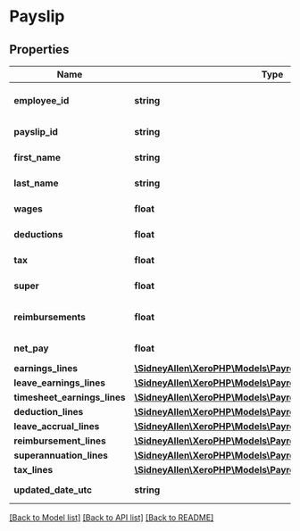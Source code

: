 # Payslip

## Properties
Name | Type | Description | Notes
------------ | ------------- | ------------- | -------------
**employee_id** | **string** | The Xero identifier for an employee | [optional] 
**payslip_id** | **string** | Xero identifier for the payslip | [optional] 
**first_name** | **string** | First name of employee | [optional] 
**last_name** | **string** | Last name of employee | [optional] 
**wages** | **float** | The Wages for the Payslip | [optional] 
**deductions** | **float** | The Deductions for the Payslip | [optional] 
**tax** | **float** | The Tax for the Payslip | [optional] 
**super** | **float** | The Super for the Payslip | [optional] 
**reimbursements** | **float** | The Reimbursements for the Payslip | [optional] 
**net_pay** | **float** | The NetPay for the Payslip | [optional] 
**earnings_lines** | [**\SidneyAllen\XeroPHP\Models\PayrollAu\EarningsLine[]**](EarningsLine.md) |  | [optional] 
**leave_earnings_lines** | [**\SidneyAllen\XeroPHP\Models\PayrollAu\LeaveEarningsLine[]**](LeaveEarningsLine.md) |  | [optional] 
**timesheet_earnings_lines** | [**\SidneyAllen\XeroPHP\Models\PayrollAu\EarningsLine[]**](EarningsLine.md) |  | [optional] 
**deduction_lines** | [**\SidneyAllen\XeroPHP\Models\PayrollAu\DeductionLine[]**](DeductionLine.md) |  | [optional] 
**leave_accrual_lines** | [**\SidneyAllen\XeroPHP\Models\PayrollAu\LeaveAccrualLine[]**](LeaveAccrualLine.md) |  | [optional] 
**reimbursement_lines** | [**\SidneyAllen\XeroPHP\Models\PayrollAu\ReimbursementLine[]**](ReimbursementLine.md) |  | [optional] 
**superannuation_lines** | [**\SidneyAllen\XeroPHP\Models\PayrollAu\SuperannuationLine[]**](SuperannuationLine.md) |  | [optional] 
**tax_lines** | [**\SidneyAllen\XeroPHP\Models\PayrollAu\TaxLine[]**](TaxLine.md) |  | [optional] 
**updated_date_utc** | **string** | Last modified timestamp | [optional] 

[[Back to Model list]](../README.md#documentation-for-models) [[Back to API list]](../README.md#documentation-for-api-endpoints) [[Back to README]](../README.md)


